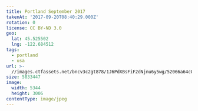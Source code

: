 ```yaml
---
title: Portland September 2017
takenAt: '2017-09-20T08:40:29.000Z'
rotation: 0
license: CC BY-ND 3.0
geo:
  lat: 45.525502
  lng: -122.684512
tags:
  - portland
  - usa
url: >-
  //images.ctfassets.net/bncv3c2gt878/1J6PdXBsFiF2dNjnu6y5wg/52066a64c0d7bf8b34b0f6c907fe16e7/portland-september-2017_37459555225_o
size: 5833447
image:
  width: 5344
  height: 3006
contentType: image/jpeg
---
```


